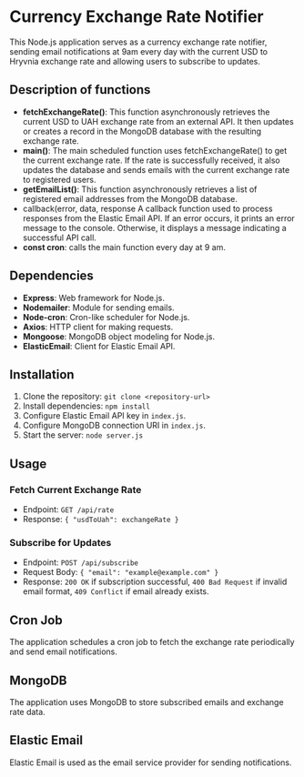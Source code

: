 # Currency Exchange Rate Notifier

This Node.js application serves as a currency exchange rate notifier, sending email notifications at 9am every day with the current USD to Hryvnia exchange rate and allowing users to subscribe to updates.

## Description of functions

- **fetchExchangeRate()**: This function asynchronously retrieves the current USD to UAH exchange rate from an external API. It then updates or creates a record in the MongoDB database with the resulting exchange rate.
- **main()**: The main scheduled function uses fetchExchangeRate() to get the current exchange rate. If the rate is successfully received, it also updates the database and sends emails with the current exchange rate to registered users.
- **getEmailList()**: This function asynchronously retrieves a list of registered email addresses from the MongoDB database.
- callback(error, data, response A callback function used to process responses from the Elastic Email API. If an error occurs, it prints an error message to the console. Otherwise, it displays a message indicating a successful API call.
- **const cron**: calls the main function every day at 9 am.

## Dependencies

- **Express**: Web framework for Node.js.
- **Nodemailer**: Module for sending emails.
- **Node-cron**: Cron-like scheduler for Node.js.
- **Axios**: HTTP client for making requests.
- **Mongoose**: MongoDB object modeling for Node.js.
- **ElasticEmail**: Client for Elastic Email API.

## Installation

1. Clone the repository: `git clone <repository-url>`
2. Install dependencies: `npm install`
3. Configure Elastic Email API key in `index.js`.
4. Configure MongoDB connection URI in `index.js`.
5. Start the server: `node server.js`

## Usage

### Fetch Current Exchange Rate

- Endpoint: `GET /api/rate`
- Response: `{ "usdToUah": exchangeRate }`

### Subscribe for Updates

- Endpoint: `POST /api/subscribe`
- Request Body: `{ "email": "example@example.com" }`
- Response: `200 OK` if subscription successful, `400 Bad Request` if invalid email format, `409 Conflict` if email already exists.

## Cron Job

The application schedules a cron job to fetch the exchange rate periodically and send email notifications.

## MongoDB

The application uses MongoDB to store subscribed emails and exchange rate data.

## Elastic Email

Elastic Email is used as the email service provider for sending notifications.
